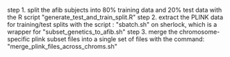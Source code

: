 step 1. split the afib subjects into 80% training data and 20% test data with the R script "generate_test_and_train_split.R"
step 2. extract the PLINK data for training/test splits with the script : "sbatch.sh" on sherlock, which is a wrapper for "subset_genetics_to_afib.sh"
step 3. merge the chromosome-specific plink subset files into a single set of files with the command: "merge_plink_files_across_chroms.sh"
